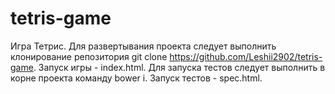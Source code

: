 # tetris-game
Игра Тетрис.
Для развертывания проекта следует выполнить клонирование репозитория git clone https://github.com/Leshii2902/tetris-game.
Запуск игры - index.html.
Для запуска тестов следует выполнить в корне проекта команду bower i.
Запуск тестов - spec.html.
